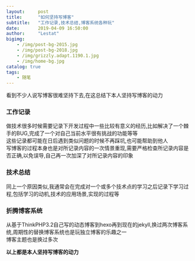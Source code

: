 ```yaml
---
layout:     post
title:      "如何坚持写博客"
subtitle:   "工作记录,技术总结,博客系统各种玩"
date:       2019-04-09 16:50:00
author:     "Lestat"
bigimg:
    - /img/post-bg-2015.jpg
    - /img/post-bg-2018.jpg
    - /img/grizzly.adapt.1190.1.jpg
    - /img/home-bg.jpg
catalog: true
tags:
    - 随笔
---
```


看到不少人说写博客很难坚持下去,在这总结下本人坚持写博客的动力  

### 工作记录

做技术很多时候需要记录下开发过程中一些比较有意义的经历,比如解决了一个棘手的BUG,完成了一个对自己当前水平很有挑战的功能等等  
这些记录都可能在日后遇到类似问题的时候不再踩坑,也可能帮助到他人  
写博客的过程本身也是对所记录内容的一次情景重现,需要严格检查所记录内容是否正确,以免误导,自己再一次加深了对所记录内容的印象  

### 技术总结

同上一个原因类似,我通常会在完成对一个或多个技术点的学习之后记录下学习过程,包括学习的动机,技术的应用场景,实现的过程等  

### 折腾博客系统

从基于ThinkPHP3.2自己写的动态博客到hexo再到现在的jekyll,换过两次博客系统,周期性的替换博客系统也是玩独立博客的乐趣之一  
博客主题也是换过多次  

**以上都是本人坚持写博客的动力**
